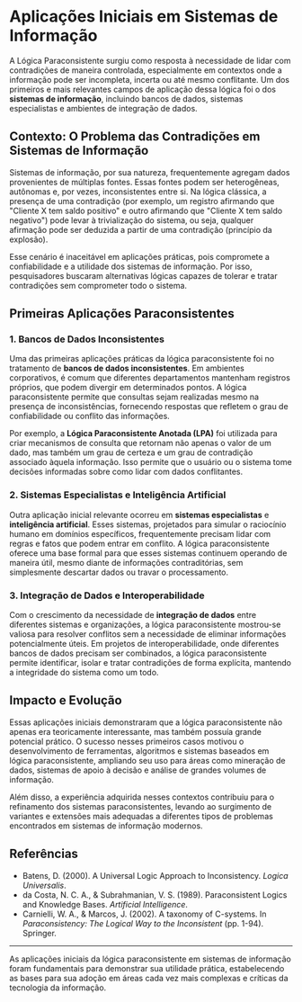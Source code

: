 # Aplicações Iniciais em Sistemas de Informação

A Lógica Paraconsistente surgiu como resposta à necessidade de lidar com contradições de maneira controlada, especialmente em contextos onde a informação pode ser incompleta, incerta ou até mesmo conflitante. Um dos primeiros e mais relevantes campos de aplicação dessa lógica foi o dos **sistemas de informação**, incluindo bancos de dados, sistemas especialistas e ambientes de integração de dados.

## Contexto: O Problema das Contradições em Sistemas de Informação

Sistemas de informação, por sua natureza, frequentemente agregam dados provenientes de múltiplas fontes. Essas fontes podem ser heterogêneas, autônomas e, por vezes, inconsistentes entre si. Na lógica clássica, a presença de uma contradição (por exemplo, um registro afirmando que "Cliente X tem saldo positivo" e outro afirmando que "Cliente X tem saldo negativo") pode levar à trivialização do sistema, ou seja, qualquer afirmação pode ser deduzida a partir de uma contradição (princípio da explosão).

Esse cenário é inaceitável em aplicações práticas, pois compromete a confiabilidade e a utilidade dos sistemas de informação. Por isso, pesquisadores buscaram alternativas lógicas capazes de tolerar e tratar contradições sem comprometer todo o sistema.

## Primeiras Aplicações Paraconsistentes

### 1. Bancos de Dados Inconsistentes

Uma das primeiras aplicações práticas da lógica paraconsistente foi no tratamento de **bancos de dados inconsistentes**. Em ambientes corporativos, é comum que diferentes departamentos mantenham registros próprios, que podem divergir em determinados pontos. A lógica paraconsistente permite que consultas sejam realizadas mesmo na presença de inconsistências, fornecendo respostas que refletem o grau de confiabilidade ou conflito das informações.

Por exemplo, a **Lógica Paraconsistente Anotada (LPA)** foi utilizada para criar mecanismos de consulta que retornam não apenas o valor de um dado, mas também um grau de certeza e um grau de contradição associado àquela informação. Isso permite que o usuário ou o sistema tome decisões informadas sobre como lidar com dados conflitantes.

### 2. Sistemas Especialistas e Inteligência Artificial

Outra aplicação inicial relevante ocorreu em **sistemas especialistas** e **inteligência artificial**. Esses sistemas, projetados para simular o raciocínio humano em domínios específicos, frequentemente precisam lidar com regras e fatos que podem entrar em conflito. A lógica paraconsistente oferece uma base formal para que esses sistemas continuem operando de maneira útil, mesmo diante de informações contraditórias, sem simplesmente descartar dados ou travar o processamento.

### 3. Integração de Dados e Interoperabilidade

Com o crescimento da necessidade de **integração de dados** entre diferentes sistemas e organizações, a lógica paraconsistente mostrou-se valiosa para resolver conflitos sem a necessidade de eliminar informações potencialmente úteis. Em projetos de interoperabilidade, onde diferentes bancos de dados precisam ser combinados, a lógica paraconsistente permite identificar, isolar e tratar contradições de forma explícita, mantendo a integridade do sistema como um todo.

## Impacto e Evolução

Essas aplicações iniciais demonstraram que a lógica paraconsistente não apenas era teoricamente interessante, mas também possuía grande potencial prático. O sucesso nesses primeiros casos motivou o desenvolvimento de ferramentas, algoritmos e sistemas baseados em lógica paraconsistente, ampliando seu uso para áreas como mineração de dados, sistemas de apoio à decisão e análise de grandes volumes de informação.

Além disso, a experiência adquirida nesses contextos contribuiu para o refinamento dos sistemas paraconsistentes, levando ao surgimento de variantes e extensões mais adequadas a diferentes tipos de problemas encontrados em sistemas de informação modernos.

## Referências

- Batens, D. (2000). A Universal Logic Approach to Inconsistency. *Logica Universalis*.
- da Costa, N. C. A., & Subrahmanian, V. S. (1989). Paraconsistent Logics and Knowledge Bases. *Artificial Intelligence*.
- Carnielli, W. A., & Marcos, J. (2002). A taxonomy of C-systems. In *Paraconsistency: The Logical Way to the Inconsistent* (pp. 1-94). Springer.

---

As aplicações iniciais da lógica paraconsistente em sistemas de informação foram fundamentais para demonstrar sua utilidade prática, estabelecendo as bases para sua adoção em áreas cada vez mais complexas e críticas da tecnologia da informação.